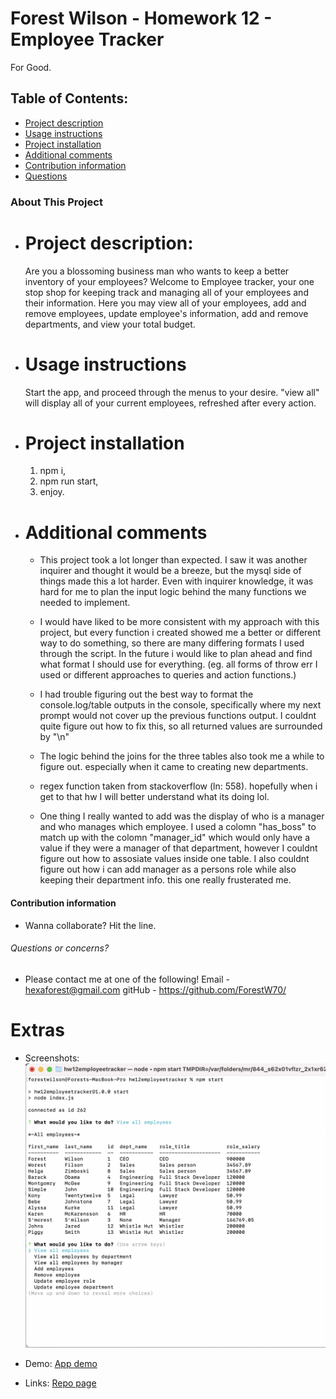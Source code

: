 # Forest Wilson - Homework 12 - Employee Tracker
For Good.


## Table of Contents:
- [Project description](#project-description)
- [Usage instructions](#usage-instructions)
- [Project installation](#project-installation)
- [Additional comments](#additional-comments)
- [Contribution information](#contribution-information)
- [Questions](#questions-or-concerns)


### About This Project
* # Project description:
  Are you a blossoming business man who wants to keep a better inventory of your employees? Welcome to Employee tracker, your one stop shop for keeping track and managing all of your employees and their information. Here you may view all of your employees, add and remove employees, update employee's information, add and remove departments, and view your total budget.
  

* # Usage instructions
  Start the app, and proceed through the menus to your desire. "view all" will display all of your current employees, refreshed after every action.
  

* # Project installation
  1. npm i,
  2. npm run start,
  3. enjoy.
 

* # Additional comments
  - This project took a lot longer than expected. I saw it was another inquirer and thought it would be a breeze, but the mysql side of things made this a lot harder. Even with inquirer knowledge, it was hard for me to plan the input logic behind the many functions we needed to implement.

  - I would have liked to be more consistent with my approach with this project, but every function i created showed me a better or different way to do something, so there are many differing formats I used through the script. In the future i would like to plan ahead and find what format I should use for everything. (eg. all forms of throw err I used or different approaches to queries and action functions.)

  - I had trouble figuring out the best way to format the console.log/table outputs in the console, specifically where my next prompt would not cover up the previous functions output. I couldnt quite figure out how to fix this, so all returned values are surrounded by "\n"

  - The logic behind the joins for the three tables also took me a while to figure out. especially when it came to creating new departments.

  - regex function taken from stackoverflow (ln: 558). hopefully when i get to that hw I will better understand what its doing lol.

  - One thing I really wanted to add was the display of who is a manager and who manages which employee. I used a colomn "has_boss" to match up with the colomn "manager_id" which would only have a value if they were a manager of that department, however I couldnt figure out how to assosiate values inside one table. I also couldnt figure out how i can add manager as a persons role while also keeping their department info. this one really frusterated me.



#### Contribution information 
- Wanna collaborate? Hit the line.


###### Questions or concerns? 
* Please contact me at one of the following!
  Email - hexaforest@gmail.com
  gitHub - https://github.com/ForestW70/


# Extras
* Screenshots:
  ![App demo page](./assets/images/app-demo-page.png)

* Demo:
  [App demo](link)

* Links:
  [Repo page](https://github.com/ForestW70/hw12employeetracker)
  